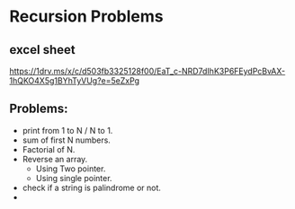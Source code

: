 # Recursion Problems

## excel sheet 
https://1drv.ms/x/c/d503fb3325128f00/EaT_c-NRD7dIhK3P6FEydPcBvAX-1hQKO4X5g1BYhTyVUg?e=5eZxPg

## Problems:
- print from 1 to N / N to 1.
- sum of first N numbers.
- Factorial of N.
- Reverse an array.
    - Using Two pointer.
    - Using single pointer.
- check if a string is palindrome or not.
- 
